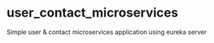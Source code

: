 # user_contact_microservices
Simple user &amp; contact microservices application using eureka server
